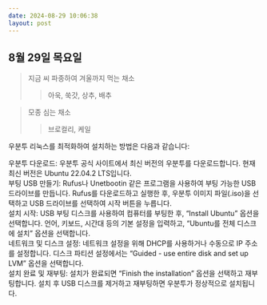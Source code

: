 ```yaml
---
date: 2024-08-29 10:06:38
layout: post
---
```



## 8월  29일 목요일
> 지금 씨 파종하여 겨울까지 먹는 채소
>>아욱, 쑥갓, 상추, 배추

> 모종 심는 채소
>>브로컬리, 케일
>>
우분투 리눅스를 최적화하여 설치하는 방법은 다음과 같습니다:

우분투 다운로드: 우분투 공식 사이트에서 최신 버전의 우분투를 다운로드합니다. 현재 최신 버전은 Ubuntu 22.04.2 LTS입니다.  
부팅 USB 만들기: Rufus나 Unetbootin 같은 프로그램을 사용하여 부팅 가능한 USB 드라이브를 만듭니다. Rufus를 다운로드하고 실행한 후, 우분투 이미지 파일(.iso)을 선택하고 USB 드라이브를 선택하여 시작 버튼을 누릅니다.  
설치 시작: USB 부팅 디스크를 사용하여 컴퓨터를 부팅한 후, “Install Ubuntu” 옵션을 선택합니다. 언어, 키보드, 시간대 등의 기본 설정을 입력하고, “Ubuntu를 전체 디스크에 설치” 옵션을 선택합니다.  
네트워크 및 디스크 설정: 네트워크 설정을 위해 DHCP를 사용하거나 수동으로 IP 주소를 설정합니다. 디스크 파티션 설정에서는 “Guided - use entire disk and set up LVM” 옵션을 선택합니다.  
설치 완료 및 재부팅: 설치가 완료되면 “Finish the installation” 옵션을 선택하고 재부팅합니다. 설치 후 USB 디스크를 제거하고 재부팅하면 우분투가 정상적으로 설치됩니다.
